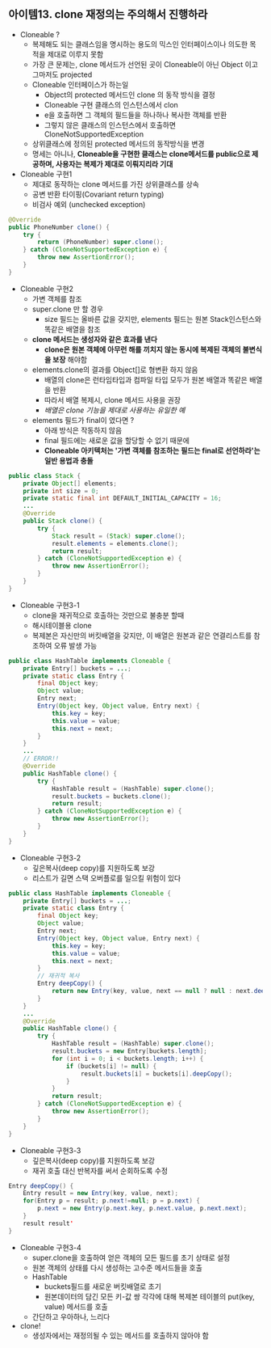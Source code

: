 
## 아이템13. clone 재정의는 주의해서 진행하라
* Cloneable ?
	* 복제해도 되는 클래스임을 명시하는 용도의 믹스인 인터페이스이나 의도한 목적을 제대로 이루지 못함
	* 가장 큰 문제는, clone 메서드가 선언된 곳이 Cloneable이 아닌 Object 이고 그마저도 projected 
	* Cloneable 인터페이스가 하는일
		* Object의 protected 메서드인 clone 의 동작 방식을 결정
		* Cloneable 구현 클래스의 인스턴스에서 clon
		* e을 호출하면 그 객체의 필드들을 하나하나 복사한 객체를 반환
		* 그렇지 않은 클래스의 인스턴스에서 호출하면 CloneNotSupportedException
	* 상위클래스에 정의된 protected 메서드의 동작방식을 변경
	* 명세는 아니나, **Cloneable을 구현한 클래스는 clone메서드를 public으로 제공하며, 사용자는 복제가 제대로 이뤄지리라 기대**
* Cloneable 구현1
	*  제대로 동작하는 clone 메서드를 가진 상위클래스를 상속
	* 	공변 반환 타이핑(Covariant return typing)
	*  비검사 예외 (unchecked exception) 
```java
@Override
public PhoneNumber clone() {
	try {
		return (PhoneNumber) super.clone();
	} catch (CloneNotSupportedException e) {
		throw new AssertionError();
	}
}
```
* Cloneable 구현2
	* 가변 객체를 참조
	* super.clone 만 할 경우
		* size 필드는 올바른 값을 갖지만, elements 필드는 원본 Stack인스턴스와 똑같은 배열을 참조
	* **clone 메서드는 생성자와 같은 효과를 낸다**
		* **clone은 원본 객체에 아무런 해를 끼치지 않는 동시에 복제된 객체의 불변식을 보장** 해야함
	* elements.clone의 결과를 Object[]로 형변환 하지 않음
		* 배열의 clone은 런타임타입과 컴파일 타입 모두가 원본 배열과 똑같은 배열을 반환
		* 따라서 배열 복제시, clone 메서드 사용을 권장
		* *배열은 clone 기능을 제대로 사용하는 유일한 예*
	* elements 필드가 final이 였다면 ?
		* 아래 방식은 작동하지 않음
		* final 필드에는 새로운 값을 할당할 수 없기 때문에
		* **Cloneable 아키텍처는 '가변 객체를 참조하는 필드는 final로 선언하라'는 일반 용법과 충돌**
```java
public class Stack {
	private Object[] elements;
	private int size = 0;
	private static final int DEFAULT_INITIAL_CAPACITY = 16;
	...
	@Override
	public Stack clone() {
		try {
			Stack result = (Stack) super.clone();
			result.elements = elements.clone();
			return result;
		} catch (CloneNotSupportedException e) {
			throw new AssertionError();
		}
	}
}
```
* Cloneable 구현3-1
	* clone을 재귀적으로 호출하는 것만으로 불충분 할때
	* 해시테이블용 clone
	* 복제본은 자신만의 버킷배열을 갖지만, 이 배열은 원본과 같은 연결리스트를 참조하여 오류 발생 가능
```java
public class HashTable implements Cloneable {
	private Entry[] buckets = ...;
	private static class Entry {
		final Object key;
		Object value;
		Entry next;
		Entry(Object key, Object value, Entry next) {
			this.key = key;
			this.value = value;
			this.next = next;
		}
	}
	...
	// ERROR!!
	@Override
	public HashTable clone() {
		try {
			HashTable result = (HashTable) super.clone();
			result.buckets = buckets.clone();
			return result;
		} catch (CloneNotSupportedException e) {
			throw new AssertionError();
		}
	}
}
```
* Cloneable 구현3-2
	* 깊은복사(deep copy)를 지원하도록 보강
	* 리스트가 길면 스택 오버플로를 일으킬 위험이 있다
```java
public class HashTable implements Cloneable {
	private Entry[] buckets = ...;
	private static class Entry {
		final Object key;
		Object value;
		Entry next;
		Entry(Object key, Object value, Entry next) {
			this.key = key;
			this.value = value;
			this.next = next;
		}
		// 재귀적 복사
		Entry deepCopy() {
			return new Entry(key, value, next == null ? null : next.deepCopy());
		}
	}
	...
	@Override
	public HashTable clone() {
		try {
			HashTable result = (HashTable) super.clone();
			result.buckets = new Entry[buckets.length];
			for (int i = 0; i < buckets.length; i++) {
				if (buckets[i] != null) {
					result.buckets[i] = buckets[i].deepCopy();
				}
			}
			return result;
		} catch (CloneNotSupportedException e) {
			throw new AssertionError();
		}
	}
}
```
* Cloneable 구현3-3
	* 깊은복사(deep copy)를 지원하도록 보강
	* 재귀 호출 대신 반복자를 써서 순회하도록 수정
```java
Entry deepCopy() {
	Entry result = new Entry(key, value, next);
	for(Entry p = result; p.next!=null; p = p.next) {
		p.next = new Entry(p.next.key, p.next.value, p.next.next);
	}
	result result'
}
```
* Cloneable 구현3-4
	* super.clone을 호출하여 얻은 객체의 모든 필드를 초기 상태로 설정
	* 원본 객체의 상태를 다시 생성하는 고수준 메서드들을 호출
	* HashTable
		* buckets필드를 새로운 버킷배열로 초기
		* 원본데이터의 담긴 모든 키-값 쌍 각각에 대해 복제본 테이블의 put(key, value) 메서드를 호출
	* 간단하고 우아하나, 느리다
* clone!
	* 생성자에서는 재정의될 수 있는 메서드를 호출하지 않아야 함
	

<!--stackedit_data:
eyJoaXN0b3J5IjpbMTkyMjYyNTY3MV19
-->